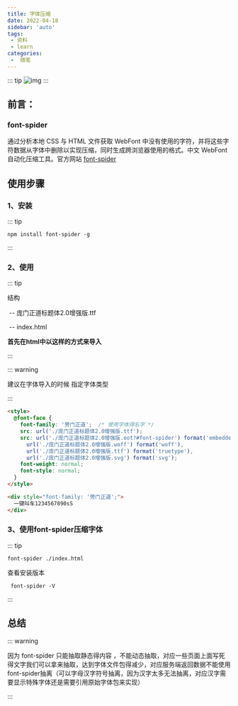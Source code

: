 ```yaml
---
title: 字体压缩
date: 2022-04-18
sidebar: 'auto'
tags:
 - 资料
 - learn
categories:
 -  随笔
---
```

::: tip
![img](/images/13.jpg)
:::
<!-- more -->



## 前言：

### font-spider

通过分析本地 CSS 与 HTML 文件获取 WebFont 中没有使用的字符，并将这些字符数据从字体中删除以实现压缩，同时生成跨浏览器使用的格式。中文 WebFont 自动化压缩工具。官方网站 [font-spider](http://font-spider.org/)

## 使用步骤

### 1、安装

::: tip

`npm install font-spider -g`

:::

### 2、使用

::: tip

结构

​	  -- 庞门正道标题体2.0增强版.ttf

​	  -- index.html

**首先在html中以这样的方式来导入**

::: 

::: warning 

建议在字体导入的时候 指定字体类型

:::

```html
<style>
  @font-face {
    font-family: '旁门正道';  /* 使用字体得名字 */
    src: url('./庞门正道标题体2.0增强版.ttf');
    src: url('./庞门正道标题体2.0增强版.eot?#font-spider') format('embedded-opentype'),
      url('./庞门正道标题体2.0增强版.woff') format('woff'),
      url('./庞门正道标题体2.0增强版.ttf') format('truetype'),
      url('./庞门正道标题体2.0增强版.svg') format('svg');
    font-weight: normal;
    font-style: normal;
  }
</style>

<div style="font-family: '旁门正道';">
  一键叫车1234567890sS
</div>

```

### 3、使用font-spider压缩字体

::: tip

`font-spider ./index.html`

查看安装版本

` font-spider -V`

:::

## 总结

::: warning

因为 font-spider 只能抽取静态得内容 ，不能动态抽取，对应一些页面上面写死得文字我们可以拿来抽取，达到字体文件包得减少，对应服务端返回数据不能使用font-spider抽离（可以字母汉字符号抽离，因为汉字太多无法抽离，对应汉字需要显示特殊字体还是需要引用原始字体包来实现）

:::